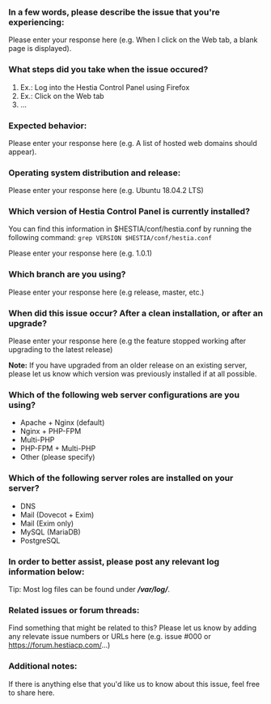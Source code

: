 ### In a few words, please describe the issue that you're experiencing:
Please enter your response here (e.g. When I click on the Web tab, a blank page is displayed).

### What steps did you take when the issue occured? 
1. Ex.: Log into the Hestia Control Panel using Firefox
2. Ex.: Click on the Web tab
3. ...

### Expected behavior:
Please enter your response here (e.g. A list of hosted web domains should appear).

### Operating system distribution and release:
Please enter your response here (e.g. Ubuntu 18.04.2 LTS)

### Which version of Hestia Control Panel is currently installed?
You can find this information in $HESTIA/conf/hestia.conf by running the following command:
`grep VERSION $HESTIA/conf/hestia.conf`

Please enter your response here (e.g. 1.0.1)

### Which branch are you using?
Please enter your response here (e.g release, master, etc.)

### When did this issue occur? After a clean installation, or after an upgrade?
Please enter your response here (e.g the feature stopped working after upgrading to the latest release)

**Note:** If you have upgraded from an older release on an existing server, please let us know which version was previously installed if at all possible.

### Which of the following web server configurations are you using?
- Apache + Nginx (default)
- Nginx + PHP-FPM
- Multi-PHP
- PHP-FPM + Multi-PHP
- Other (please specify)

### Which of the following server roles are installed on your server?
- DNS
- Mail (Dovecot + Exim)
- Mail (Exim only)
- MySQL (MariaDB)
- PostgreSQL

### In order to better assist, please post any relevant log information below:
Tip: Most log files can be found under ***/var/log/***.

### Related issues or forum threads:
Find something that might be related to this? Please let us know by adding any relevate issue numbers or URLs here (e.g. issue #000 or https://forum.hestiacp.com/...)

### Additional notes:
If there is anything else that you'd like us to know about this issue, feel free to share here.
